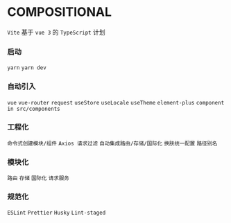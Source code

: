 # COMPOSITIONAL

`Vite` 基于 `vue 3` 的 `TypeScript` 计划

### 启动

`yarn` `yarn dev`

### 自动引入

`vue` `vue-router` `request` `useStore` `useLocale` `useTheme` `element-plus` `component in src/components`

### 工程化

`命令式创建模块/组件` `Axios 请求过滤` `自动集成路由/存储/国际化` `换肤统一配置` `路径别名`

### 模块化

`路由` `存储` `国际化` `请求服务`

### 规范化

`ESLint` `Prettier` `Husky` `Lint-staged`
